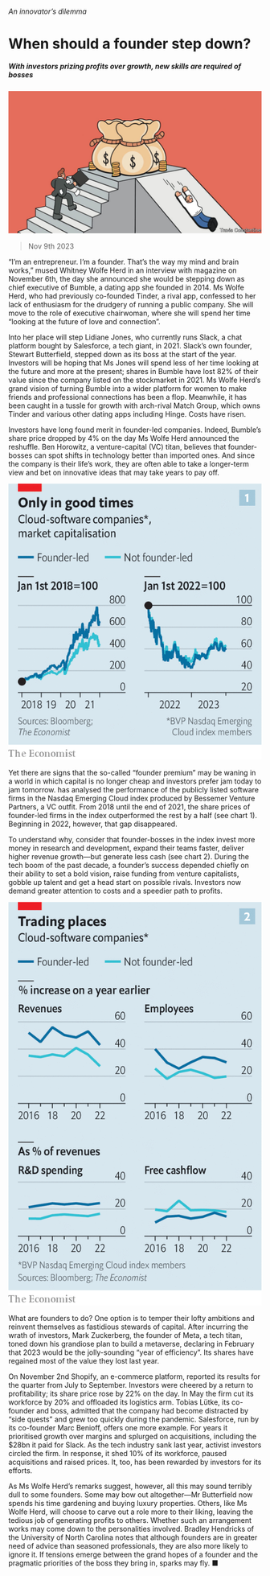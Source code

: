 ###### An innovator’s dilemma

# When should a founder step down? 

##### With investors prizing profits over growth, new skills are required of bosses 

![image](images/20231111_WBD005.jpg) 

> Nov 9th 2023 

“I’m an entrepreneur. I’m a founder. That’s the way my mind and brain works,” mused Whitney Wolfe Herd in an interview with  magazine on November 6th, the day she announced she would be stepping down as chief executive of Bumble, a dating app she founded in 2014. Ms Wolfe Herd, who had previously co-founded Tinder, a rival app, confessed to her lack of enthusiasm for the drudgery of running a public company. She will move to the role of executive chairwoman, where she will spend her time “looking at the future of love and connection”. 

Into her place will step Lidiane Jones, who currently runs Slack, a chat platform bought by Salesforce, a tech giant, in 2021. Slack’s own founder, Stewart Butterfield, stepped down as its boss at the start of the year. Investors will be hoping that Ms Jones will spend less of her time looking at the future and more at the present; shares in Bumble have lost 82% of their value since the company listed on the stockmarket in 2021. Ms Wolfe Herd’s grand vision of turning Bumble into a wider platform for women to make friends and professional connections has been a flop. Meanwhile, it has been caught in a tussle for growth with arch-rival Match Group, which owns Tinder and various other dating apps including Hinge. Costs have risen. 

Investors have long found merit in founder-led companies. Indeed, Bumble’s share price dropped by 4% on the day Ms Wolfe Herd announced the reshuffle. Ben Horowitz, a venture-capital (VC) titan, believes that founder-bosses can spot shifts in technology better than imported ones. And since the company is their life’s work, they are often able to take a longer-term view and bet on innovative ideas that may take years to pay off.

![image](images/20231111_WBC338.png) 


Yet there are signs that the so-called “founder premium” may be waning in a world in which capital is no longer cheap and investors prefer jam today to jam tomorrow.  has analysed the performance of the publicly listed software firms in the Nasdaq Emerging Cloud index produced by Bessemer Venture Partners, a VC outfit. From 2018 until the end of 2021, the share prices of founder-led firms in the index outperformed the rest by a half (see chart 1). Beginning in 2022, however, that gap disappeared.

To understand why, consider that founder-bosses in the index invest more money in research and development, expand their teams faster, deliver higher revenue growth—but generate less cash (see chart 2). During the tech boom of the past decade, a founder’s success depended chiefly on their ability to set a bold vision, raise funding from venture capitalists, gobble up talent and get a head start on possible rivals. Investors now demand greater attention to costs and a speedier path to profits.

![image](images/20231111_WBC361.png) 


What are founders to do? One option is to temper their lofty ambitions and reinvent themselves as fastidious stewards of capital. After incurring the wrath of investors, Mark Zuckerberg, the founder of Meta, a tech titan, toned down his grandiose plan to build a metaverse, declaring in February that 2023 would be the jolly-sounding “year of efficiency”. Its shares have regained most of the value they lost last year. 

On November 2nd Shopify, an e-commerce platform, reported its results for the quarter from July to September. Investors were cheered by a return to profitability; its share price rose by 22% on the day. In May the firm cut its workforce by 20% and offloaded its logistics arm. Tobias Lütke, its co-founder and boss, admitted that the company had become distracted by “side quests” and grew too quickly during the pandemic. Salesforce, run by its co-founder Marc Benioff, offers one more example. For years it prioritised growth over margins and splurged on acquisitions, including the $28bn it paid for Slack. As the tech industry sank last year, activist investors circled the firm. In response, it shed 10% of its workforce, paused acquisitions and raised prices. It, too, has been rewarded by investors for its efforts.

As Ms Wolfe Herd’s remarks suggest, however, all this may sound terribly dull to some founders. Some may bow out altogether—Mr Butterfield now spends his time gardening and buying luxury properties. Others, like Ms Wolfe Herd, will choose to carve out a role more to their liking, leaving the tedious job of generating profits to others. Whether such an arrangement works may come down to the personalities involved. Bradley Hendricks of the University of North Carolina notes that although founders are in greater need of advice than seasoned professionals, they are also more likely to ignore it. If tensions emerge between the grand hopes of a founder and the pragmatic priorities of the boss they bring in, sparks may fly. ■


